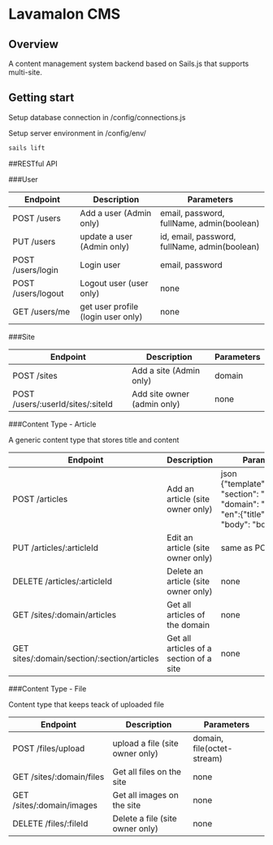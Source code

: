 # Lavamalon CMS

## Overview

A content management system backend based on Sails.js that supports multi-site.

## Getting start

Setup database connection in /config/connections.js

Setup server environment in /config/env/

```bash
sails lift
```

##RESTful API

###User

| Endpoint | Description | Parameters |
| ---- | --------------- | ---------------------|
| POST /users | Add a user (Admin only) | email, password, fullName, admin(boolean) |
| PUT /users | update a user (Admin only) | id, email, password, fullName, admin(boolean) |
| POST /users/login | Login user | email, password |
| POST /users/logout | Logout user (user only) | none |
| GET /users/me | get user profile (login user only) | none |

###Site

| Endpoint | Description | Parameters |
| ---- | --------------- | ---------------------|
| POST /sites | Add a site (Admin only) | domain |
| POST /users/:userId/sites/:siteId | Add site owner (admin only) | none |

###Content Type - Article

A generic content type that stores title and content

| Endpoint | Description | Parameters |
| ---- | --------------- | ---------------------|
| POST /articles | Add an article (site owner only) | json {"template":"template", "section": "section", "domain": "domain", "en":{"title":"title", "body": "body"}} |
| PUT /articles/:articleId | Edit an article (site owner only) | same as POST |
| DELETE /articles/:articleId | Delete an article (site owner only) | none |
| GET /sites/:domain/articles | Get all articles of the domain | none |
| GET sites/:domain/section/:section/articles | Get all articles of a section of a site | none |

###Content Type - File

Content type that keeps teack of uploaded file

| Endpoint | Description | Parameters |
| ---- | --------------- | ---------------------|
| POST /files/upload | upload a file (site owner only) | domain, file(octet-stream) |
| GET /sites/:domain/files | Get all files on the site | none |
| GET /sites/:domain/images | Get all images on the site | none |
| DELETE /files/:fileId | Delete a file (site owner only) | none |